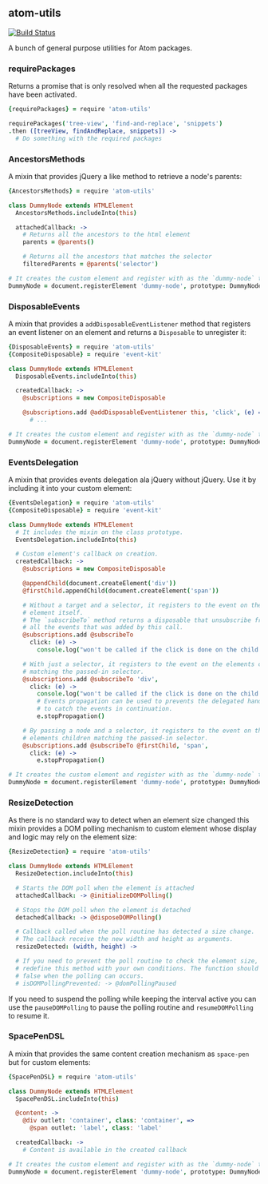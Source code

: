## atom-utils

[![Build Status](https://travis-ci.org/abe33/atom-utils.svg?branch=master)](https://travis-ci.org/abe33/atom-utils)

A bunch of general purpose utilities for Atom packages.

### requirePackages

Returns a promise that is only resolved when all the requested packages have been activated.

```coffee
{requirePackages} = require 'atom-utils'

requirePackages('tree-view', 'find-and-replace', 'snippets')
.then ([treeView, findAndReplace, snippets]) ->
  # Do something with the required packages
```

### AncestorsMethods

A mixin that provides jQuery a like method to retrieve a node's parents:

```coffee
{AncestorsMethods} = require 'atom-utils'

class DummyNode extends HTMLElement
  AncestorsMethods.includeInto(this)

  attachedCallback: ->
    # Returns all the ancestors to the html element
    parents = @parents()

    # Returns all the ancestors that matches the selector
    filteredParents = @parents('selector')

# It creates the custom element and register with as the `dummy-node` tag.
DummyNode = document.registerElement 'dummy-node', prototype: DummyNode.prototype
```

### DisposableEvents

A mixin that provides a `addDisposableEventListener` method that registers an event listener on an element and returns a `Disposable` to unregister it:

```coffee
{DisposableEvents} = require 'atom-utils'
{CompositeDisposable} = require 'event-kit'

class DummyNode extends HTMLElement
  DisposableEvents.includeInto(this)

  createdCallback: ->
    @subscriptions = new CompositeDisposable

    @subscriptions.add @addDisposableEventListener this, 'click', (e) =>
      # ...

# It creates the custom element and register with as the `dummy-node` tag.
DummyNode = document.registerElement 'dummy-node', prototype: DummyNode.prototype
```

### EventsDelegation

A mixin that provides events delegation ala jQuery without jQuery.
Use it by including it into your custom element:

```coffee
{EventsDelegation} = require 'atom-utils'
{CompositeDisposable} = require 'event-kit'

class DummyNode extends HTMLElement
  # It includes the mixin on the class prototype.
  EventsDelegation.includeInto(this)

  # Custom element's callback on creation.
  createdCallback: ->
    @subscriptions = new CompositeDisposable

    @appendChild(document.createElement('div'))
    @firstChild.appendChild(document.createElement('span'))

    # Without a target and a selector, it registers to the event on the
    # element itself.
    # The `subscribeTo` method returns a disposable that unsubscribe from
    # all the events that was added by this call.
    @subscriptions.add @subscribeTo
      click: (e) ->
        console.log("won't be called if the click is done on the child div")

    # With just a selector, it registers to the event on the elements children
    # matching the passed-in selector.
    @subscriptions.add @subscribeTo 'div',
      click: (e) ->
        console.log("won't be called if the click is done on the child span")
        # Events propagation can be used to prevents the delegated handlers
        # to catch the events in continuation.
        e.stopPropagation()

    # By passing a node and a selector, it registers to the event on the
    # elements children matching the passed-in selector.
    @subscriptions.add @subscribeTo @firstChild, 'span',
      click: (e) ->
        e.stopPropagation()

# It creates the custom element and register with as the `dummy-node` tag.
DummyNode = document.registerElement 'dummy-node', prototype: DummyNode.prototype
```

### ResizeDetection

As there is no standard way to detect when an element size changed this mixin provides a DOM polling mechanism to custom element whose display and logic may rely on the element size:

```coffee
{ResizeDetection} = require 'atom-utils'

class DummyNode extends HTMLElement
  ResizeDetection.includeInto(this)

  # Starts the DOM poll when the element is attached
  attachedCallback: -> @initializeDOMPolling()

  # Stops the DOM poll when the element is detached
  detachedCallback: -> @disposeDOMPolling()

  # Callback called when the poll routine has detected a size change.
  # The callback receive the new width and height as arguments.
  resizeDetected: (width, height) ->

  # If you need to prevent the poll routine to check the element size,
  # redefine this method with your own conditions. The function should return
  # false when the polling can occurs.
  # isDOMPollingPrevented: -> @domPollingPaused
```

If you need to suspend the polling while keeping the interval active you can use the `pauseDOMPolling` to pause the polling routine and `resumeDOMPolling` to resume it.

### SpacePenDSL

A mixin that provides the same content creation mechanism as `space-pen` but for custom elements:

```coffee
{SpacePenDSL} = require 'atom-utils'

class DummyNode extends HTMLElement
  SpacePenDSL.includeInto(this)

  @content: ->
    @div outlet: 'container', class: 'container', =>
      @span outlet: 'label', class: 'label'

  createdCallback: ->
    # Content is available in the created callback

# It creates the custom element and register with as the `dummy-node` tag.
DummyNode = document.registerElement 'dummy-node', prototype: DummyNode.prototype
```

